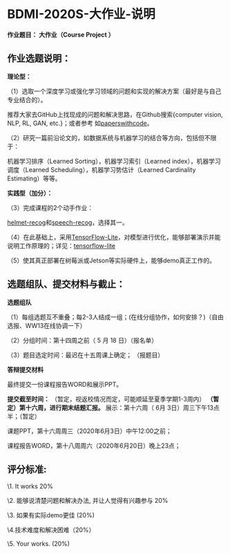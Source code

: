 # BDMI-2020S-大作业-说明

**作业题目： 大作业（Course Project ）**

## **作业选题说明：**

**理论型：**

（1）选取一个深度学习或强化学习领域的问题和实现的解决方案（最好是与自己专业结合的）。 

推荐大家去GitHub上找现成的问题和解决思路，在Github搜索{computer vision, NLP, RL, GAN, etc.}；或者参考 如[paperswithcode](https://paperswithcode.com/sota)。

（2）研究一篇前沿论文的，如数据系统与机器学习的结合等方向，包括但不限于：

机器学习排序（Learned Sorting），机器学习索引（Learned index），机器学习调度（Learned Scheduling），机器学习势估计（Learned Cardinality Estimating）等等。

**实践型（加分）：** 

（3）完成课程的2个动手作业：

[helmet-recog](../helmet-recog/README.md)和[speech-recog](../speech-recog/README.md)，选择其一。

（4）在此基础上，采用[TensorFlow-Lite](https://tensorflow.google.cn/lite/examples?hl=zh_cn)，对模型进行优化，能够部署演示并能说明工作原理的；详见：[tensorflow-lite](https://tensorflow.google.cn/lite/guide?hl=zh_cn)

（5）使其真正部署在树莓派或Jetson等实际硬件上，能够demo真正工作的。


 ## **选题组队、提交材料与截止：**

**选题组队**

（1）每组选题互不重叠；每2-3人结成一组；(在线分组协作，如何安排？)（自由选报、WW13在线协调一下）

（2）分组时间：第十四周之前（ 5 月 18 日）（报名单）

（3）题目选定时间：最迟在十五周课上确定； （报题目）


**答辩提交材料** 

最终提交一份课程报告WORD和展示PPT。


**提交截至时间：** （暂定，视返校情况而定，可能顺延至夏季学期1-3周内）
**（暂定）第十六周，进行期末结题汇报。**
展示：第十六周（ 6月 3日）周三下午13点半；（暂定）

课题PPT，第十六周周三（2020年6月3日）中午12:00之前；

课程报告WORD，第十八周周六（2020年6月20日）晚上23点； 


## **评分标准:**

\1. It works 20%

\2. 能够说清楚问题和解决办法, 并让人觉得有兴趣参与 20%

\3. 如果有实际demo更佳 (20%)

\4.技术难度和解决困难（20%）

\5. Your works.  (20%)



